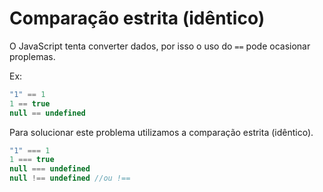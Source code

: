 # Comparação estrita (idêntico)

O JavaScript tenta converter dados, por isso o uso do `==` pode ocasionar proplemas.

Ex:

```javascript
"1" == 1
1 == true
null == undefined
```

Para solucionar este problema utilizamos a comparação estrita (idêntico).

```javascript
"1" === 1
1 === true
null === undefined
null !== undefined //ou !==
```